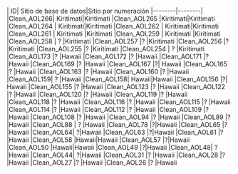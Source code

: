 | ID| Sitio de base de datos|Sitio por numeración
|--------|--------|
|Clean_AOL266| Kiritimati|Kiritimati
|Clean_AOL265 |Kiritimati|Kiritimati
|Clean_AOL264 | Kiritimati|Kiritimati
|Clean_AOL262 | Kiritimati|Kiritimati
|Clean_AOL261 | Kiritimati |Kiritimati
|Clean_AOL259 | Kiritimati |Kiritimati
|Clean_AOL258 | ? |Kiritimati 
|Clean_AOL257 |? |Kiritimati 
|Clean_AOL256 |? |Kiritimati 
|Clean_AOL255 |? |Kiritimati 
|Clean_AOL254 | ? |Kiritimati 
|Clean_AOL173 |? |Hawaii
|Clean_AOL172 |? |Hawaii
|Clean_AOL171 |? |Hawaii
|Clean_AOL169 |? |Hawaii
|Clean_AOL167 |?| Hawaii
|Clean_AOL165 |? |Hawaii
|Clean_AOL163 |? |Hawaii
|Clean_AOL160 |? |Hawaii
|Clean_AOL159| ? |Hawaii
|Clean_AOL158| Hawaii|Hawaii
|Clean_AOL156 |?| Hawaii
|Clean_AOL155 |? |Hawaii
|Clean_AOL123 |? |Hawaii
|Clean_AOL122 |? |Hawaii
|Clean_AOL120 |? |Hawaii
|Clean_AOL119 |? |Hawaii
|Clean_AOL118 |? |Hawaii
|Clean_AOL116 |? |Hawaii
|Clean_AOL115 |? |Hawaii
|Clean_AOL114 |? |Hawaii
|Clean_AOL112 |? |Hawaii
|Clean_AOL109 |? |Hawaii
|Clean_AOL108 |? |Hawaii
|Clean_AOL94 |? |Hawaii
|Clean_AOL89 |?|Hawaii
|Clean_AOL88 | ? |Hawaii
|Clean_AOL78 |?|Hawaii
|Clean_AOL65 |? |Hawaii
|Clean_AOL64| ?|Hawaii
|Clean_AOL63 |?|Hawaii
|Clean_AOL61 |?|Hawaii
|Clean_AOL58 |Hawaii|Hawaii
|Clean_AOL57 |?|Hawaii
|Clean_AOL50 |Hawaii|Hawaii
|Clean_AOL49 |?|Hawaii
|Clean_AOL48| ?|Hawaii
|Clean_AOL44| ?|Hawaii
|Clean_AOL31 |? |Hawaii
|Clean_AOL28 |? |Hawaii
|Clean_AOL27 |? |Hawaii
|Clean_AOL26 |? |Hawaii